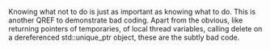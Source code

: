 Knowing what not to do is just as important as knowing what to do. This is another QREF to demonstrate bad coding.
Apart from the obvious, like returning pointers of temporaries, of local thread variables, calling delete on a dereferenced std::unique_ptr object,
these are the subtly bad code.